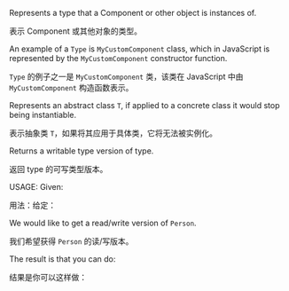 Represents a type that a Component or other object is instances of.

表示 Component 或其他对象的类型。

An example of a `Type` is `MyCustomComponent` class, which in JavaScript is represented by
the `MyCustomComponent` constructor function.

`Type` 的例子之一是 `MyCustomComponent` 类，该类在 JavaScript 中由 `MyCustomComponent`
构造函数表示。

Represents an abstract class `T`, if applied to a concrete class it would stop being
instantiable.

表示抽象类 `T`，如果将其应用于具体类，它将无法被实例化。

Returns a writable type version of type.

返回 type 的可写类型版本。

USAGE:
Given:

用法：给定：

We would like to get a read/write version of `Person`.

我们希望获得 `Person` 的读/写版本。

The result is that you can do:

结果是你可以这样做：